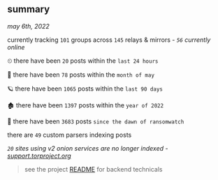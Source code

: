 
## summary
_may 6th, 2022_

currently tracking `101` groups across `145` relays & mirrors - _`56` currently online_

⏲ there have been `20` posts within the `last 24 hours`

🦈 there have been `78` posts within the `month of may`

🪐 there have been `1065` posts within the `last 90 days`

🏚 there have been `1397` posts within the `year of 2022`

🦕 there have been `3683` posts `since the dawn of ransomwatch`

there are `49` custom parsers indexing posts

_`20` sites using v2 onion services are no longer indexed - [support.torproject.org](https://support.torproject.org/onionservices/v2-deprecation/)_

> see the project [README](https://github.com/thetanz/ransomwatch#ransomwatch--) for backend technicals
